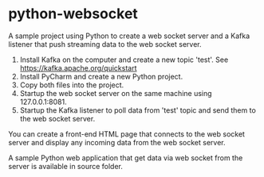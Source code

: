 # python-websocket
A sample project using Python to create a web socket server and a Kafka listener that push streaming data to the web socket server.

1. Install Kafka on the computer and create a new topic 'test'. See https://kafka.apache.org/quickstart
2. Install PyCharm and create a new Python project.
3. Copy both files into the project.
4. Startup the web socket server on the same machine using 127.0.0.1:8081.
5. Startup the Kafka listener to poll data from 'test' topic and send them to the web socket server.

You can create a front-end HTML page that connects to the web socket server and display any incoming data from the web socket server. 

A sample Python web application that get data via web socket from the server is available in source folder.
